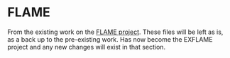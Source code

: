 # FLAME
From the existing work on the [FLAME project](https://github.com/dnlbsmn/FLAME.git). These files will be left as is, as a back up to the pre-existing work. Has now become the EXFLAME project and any new changes will exist in that section.
